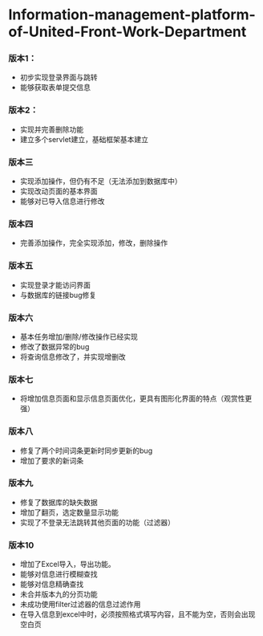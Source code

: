 # Information-management-platform-of-United-Front-Work-Department

### 版本1：

* 初步实现登录界面与跳转
* 能够获取表单提交信息

### 版本2：

* 实现并完善删除功能
* 建立多个servlet建立，基础框架基本建立


### 版本三

* 实现添加操作，但仍有不足（无法添加到数据库中）
* 实现改动页面的基本界面
* 能够对已导入信息进行修改

### 版本四

* 完善添加操作，完全实现添加，修改，删除操作

### 版本五

* 实现登录才能访问界面
* 与数据库的链接bug修复

### 版本六

* 基本任务增加/删除/修改操作已经实现
* 修改了数据异常的bug
* 将查询信息修改了，并实现增删改

### 版本七

* 将增加信息页面和显示信息页面优化，更具有图形化界面的特点（观赏性更强）

### 版本八

* 修复了两个时间词条更新时同步更新的bug
* 增加了要求的新词条

### 版本九

* 修复了数据库的缺失数据
* 增加了翻页，选定数量显示功能
* 实现了不登录无法跳转其他页面的功能（过滤器）

### 版本10

* 增加了Excel导入，导出功能。
* 能够对信息进行模糊查找
* 能够对信息精确查找
* 未合并版本九的分页功能
* 未成功使用filter过滤器的信息过滤作用
* 在导入信息到excel中时，必须按照格式填写内容，且不能为空，否则会出现空白页
